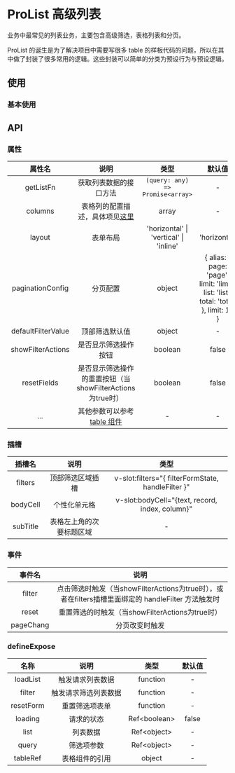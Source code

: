 # ProList 高级列表

业务中最常见的列表业务，主要包含高级筛选，表格列表和分页。

ProList 的诞生是为了解决项目中需要写很多 table 的样板代码的问题，所以在其中做了封装了很多常用的逻辑。这些封装可以简单的分类为预设行为与预设逻辑。

## 使用

### 基本使用
<demo src="./pro-list-demos/basic.vue"></demo>

## API

### 属性

| 属性名 | 说明 |  类型  | 默认值 |
| :----: | :--: | :----: | :----: |
| getListFn | 获取列表数据的接口方法 | `(query: any) => Promise<array>` | - |
| columns | 表格列的配置描述，具体项见[这里](http://10.13.4.128:1111/components/table-cn#Column) | array | - |
| layout | 表单布局 | 'horizontal' &#124; 'vertical' &#124; 'inline' | 'horizontal' |
| paginationConfig | 分页配置 | object | { alias: { page: 'page', limit: 'limit', list: 'list', total: 'total' }, limit: 10 } |
| defaultFilterValue | 顶部筛选默认值 | object | - |
| showFilterActions | 是否显示筛选操作按钮 | boolean | false |
| resetFields | 是否显示筛选操作的重置按钮（当showFilterActions为true时）| boolean | false |
| ... | 其他参数可以参考[table 组件](http://10.13.4.128:1111/components/table-cn) | - | - |

### 插槽
| 插槽名 | 说明 | 类型 |
| :----: | :--: | :--: |
| filters | 顶部筛选区域插槽 | v-slot:filters="{ filterFormState, handleFilter  }" |
| bodyCell | 个性化单元格 | v-slot:bodyCell="{text, record, index, column}" |
| subTitle | 表格左上角的次要标题区域 | - |

### 事件
| 事件名 | 说明 |
| :----: | :--: |
| filter | 点击筛选时触发（当showFilterActions为true时），或者在filters插槽里面绑定的 handleFilter 方法触发时 |
| reset | 重置筛选的时触发（当showFilterActions为true时） |
| pageChang | 分页改变时触发 |

### defineExpose
| 名称 | 说明 | 类型 | 默认值 |
| :----: | :--: | :----: | :----: |
| loadList | 触发请求列表数据 | function | - |
| filter | 触发请求筛选列表数据 | function | - |
| resetForm | 重置筛选项表单 | function | - |
| loading | 请求的状态 | Ref&lt;boolean&gt; | false |
| list | 列表数据 | Ref&lt;object&gt; | - |
| query | 筛选项参数 | Ref&lt;object&gt; | - |
| tableRef | 表格组件的引用 | object | - |


